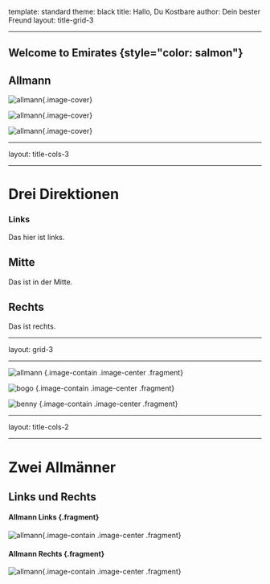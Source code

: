 template: standard
theme: black
title: Hallo, Du Kostbare
author: Dein bester Freund
layout: title-grid-3

---

## Welcome to Emirates {style="color: salmon"}

## Allmann 
![allmann](/Users/timo/Desktop/collection/allmann.jpeg){.image-cover} 

![allmann](/Users/timo/Desktop/collection/allmann.jpeg){.image-cover} 

![allmann](/Users/timo/Desktop/collection/allmann.jpeg){.image-cover} 

---

layout: title-cols-3

---

# Drei Direktionen

### Links
Das hier ist links. 

## Mitte
Das ist in der Mitte.

## Rechts
Das ist rechts.

---

layout: grid-3

---

![allmann](/Users/timo/Desktop/collection/allmann.jpeg)
{.image-contain .image-center .fragment}

![bogo](/Users/timo/Desktop/collection/bogo.jpg)
{.image-contain .image-center .fragment}

![benny](/Users/timo/Desktop/collection/benny.jpg)
{.image-contain .image-center .fragment}

---
layout: title-cols-2

---

# Zwei Allmänner
## Links und Rechts

#### Allmann Links {.fragment}
![allmann](/Users/timo/Desktop/collection/benny.jpg){.image-contain .image-center .fragment}

#### Allmann Rechts {.fragment}
![allmann](/Users/timo/Desktop/collection/allmann.jpeg){.image-contain .image-center .fragment}